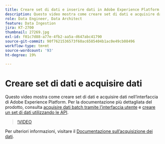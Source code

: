 ```yaml
---
title: Creare set di dati e inserire dati in Adobe Experience Platform
description: Questo video mostra come creare set di dati e acquisire dati nell’interfaccia di Adobe Experience Platform.
role: Data Engineer, Data Architect
feature: Data Ingestion
jira: KT-2700
thumbnail: 27269.jpg
exl-id: f01c7d88-a77e-4fb2-aa5a-d647abc41790
source-git-commit: 90f7621536573f60ac6585404b1ac0e49cb08496
workflow-type: tm+mt
source-wordcount: '93'
ht-degree: 19%

---
```


# Creare set di dati e acquisire dati

Questo video mostra come creare set di dati e acquisire dati nell’interfaccia di Adobe Experience Platform. Per la documentazione più dettagliata del prodotto, consulta [acquisire dati batch tramite l’interfaccia utente](https://experienceleague.adobe.com/docs/experience-platform/ingestion/tutorials/ingest-batch-data.html?lang=it) e [creare un set di dati utilizzando le API](https://experienceleague.adobe.com/docs/experience-platform/catalog/datasets/create.html).

>[!VIDEO](https://video.tv.adobe.com/v/27269?quality=12&learn=on)

Per ulteriori informazioni, visitare il [Documentazione sull’acquisizione dei dati](https://experienceleague.adobe.com/docs/experience-platform/ingestion/home.html?lang=it).
